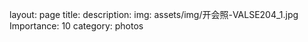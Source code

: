 layout: page
title: 
description: 
img: assets/img/开会照-VALSE204_1.jpg
Importance: 10
category: photos